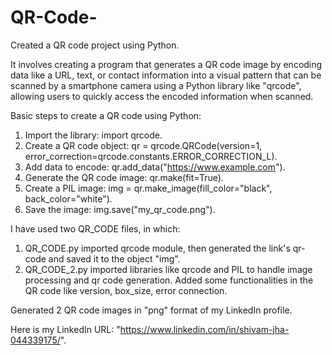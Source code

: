 # QR-Code-
Created a QR code project using Python.  

It involves creating a program that generates a QR code image by encoding data like a URL, text, or contact information into a visual pattern that can be scanned by a smartphone camera using a Python library like "qrcode", allowing users to quickly access the encoded information when scanned.  

Basic steps to create a QR code using Python:  

1. Import the library: import qrcode.  
2. Create a QR code object: qr = qrcode.QRCode(version=1, error_correction=qrcode.constants.ERROR_CORRECTION_L).
3. Add data to encode: qr.add_data("https://www.example.com").
4. Generate the QR code image: qr.make(fit=True).
5. Create a PIL image: img = qr.make_image(fill_color="black", back_color="white").
6. Save the image: img.save("my_qr_code.png").


I have used two QR_CODE files, in which:
1. QR_CODE.py imported qrcode module, then generated the link's qr-code and saved it to the object "img".
2. QR_CODE_2.py imported libraries like qrcode and PIL to handle image processing and qr code generation. Added some functionalities in the QR code like version, box_size, error connection.

Generated 2 QR code images in "png" format of my LinkedIn profile.  

Here is my LinkedIn URL: "https://www.linkedin.com/in/shivam-jha-044339175/".
